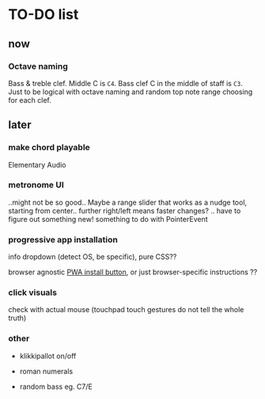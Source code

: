 # TO-DO list

## now

### Octave naming

Bass & treble clef. Middle C is `C4`. Bass clef C in the middle of staff is `C3`. Just to be logical with octave naming and random top note range choosing for each clef.

## later

### make chord playable

Elementary Audio

### metronome UI

..might not be so good.. Maybe a range slider that works as a nudge tool, starting from center.. further right/left means faster changes? .. have to figure out something new! something to do with PointerEvent

### progressive app installation

info dropdown (detect OS, be specific), pure CSS??

browser agnostic [PWA install button](https://plainenglish.io/blog/create-a-browser-agnostic-pwa-install-button), or just browser-specific instructions ??

### click visuals 

check with actual mouse (touchpad touch gestures do not tell the whole truth)

### other

- klikkipallot on/off

- roman numerals

- random bass eg. C7/E
